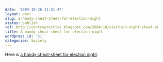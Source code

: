 ```yaml
---
date: '2004-10-26 21:01:44'
layout: post
slug: a-handy-cheat-sheet-for-election-night
status: publish
ref: http://contrapositive.blogspot.com/2004/10/election-night-cheat-sheet-as-promised.html
title: A handy cheat-sheet for election night
wordpress_id: '51'
categories: Society
---
```


Here is [a handy cheat-sheet for election night](http://contrapositive.blogspot.com/2004/10/election-night-cheat-sheet-as-promised.html).
